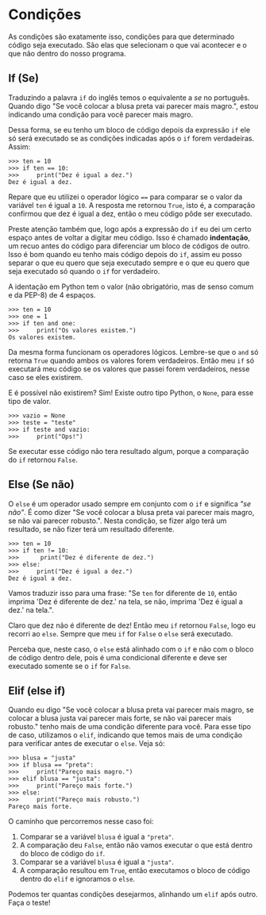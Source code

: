 # Condições
As condições são exatamente isso, condições para que determinado código seja executado. São elas que selecionam o que vai acontecer e o que não dentro do nosso programa.

## If (Se)
Traduzindo a palavra `if` do inglês temos o equivalente a *se* no português. Quando digo "Se você colocar a blusa preta vai parecer mais magro.", estou indicando uma condição para você parecer mais magro.

Dessa forma, se eu tenho um bloco de código depois da expressão `if` ele só será executado se as condições indicadas após o `if` forem verdadeiras. Assim:
```
>>> ten = 10
>>> if ten == 10:
>>>     print("Dez é igual a dez.")
Dez é igual a dez.
```
Repare que eu utilizei o operador lógico `==` para comparar se o valor da variável `ten` é igual a `10`. A resposta me retornou `True`, isto é, a comparação confirmou que dez é igual a dez, então o meu código pôde ser executado.

Preste atenção também que, logo após a expressão do `if` eu dei um certo espaço antes de voltar a digitar meu código. Isso é chamado **indentação**, um recuo antes do código para diferenciar um bloco de códigos de outro. Isso é bom quando eu tenho mais código depois do `if`, assim eu posso separar o que eu quero que seja executado sempre e o que eu quero que seja executado só quando o `if` for verdadeiro.

A identação em Python tem o valor (não obrigatório, mas de senso comum e da PEP-8) de 4 espaços.
```
>>> ten = 10
>>> one = 1
>>> if ten and one:
>>>     print("Os valores existem.")
Os valores existem.
```

Da mesma forma funcionam os operadores lógicos. Lembre-se que o `and` só retorna `True` quando ambos os valores forem verdadeiros. Então meu `if` só executará meu código se os valores que passei forem verdadeiros, nesse caso se eles existirem.

E é possível não existirem? Sim! Existe outro tipo Python, o `None`, para esse tipo de valor.
```
>>> vazio = None
>>> teste = "teste"
>>> if teste and vazio:
>>>     print("Ops!")
```
Se executar esse código não tera resultado algum, porque a comparação do `if` retornou `False`.

## Else (Se não)
O `else` é um operador usado sempre em conjunto com o `if` e significa *"se não"*. É como dizer "Se você colocar a blusa preta vai parecer mais magro, se não vai parecer robusto.". Nesta condição, se fizer algo terá um resultado, se não fizer terá um resultado diferente.
```
>>> ten = 10
>>> if ten != 10:
>>>      print("Dez é diferente de dez.")
>>> else:
>>>     print("Dez é igual a dez.")
Dez é igual a dez.
```

Vamos traduzir isso para uma frase: "Se `ten` for diferente de `10`, então imprima 'Dez é diferente de dez.' na tela, se não, imprima 'Dez é igual a dez.' na tela.".

Claro que dez não é diferente de dez! Então meu `if` retornou `False`, logo eu recorri ao `else`. Sempre que meu `if` for `False` o `else` será executado.

Perceba que, neste caso, o `else` está alinhado com o `if` e não com o bloco de código dentro dele, pois é uma condicional diferente e deve ser executado somente se o `if` for `False`.

## Elif (else if)
Quando eu digo "Se você colocar a blusa preta vai parecer mais magro, se colocar a blusa justa vai parecer mais forte, se não vai parecer mais robusto." tenho mais de uma condição diferente para você. Para esse tipo de caso, utilizamos o `elif`, indicando que temos mais de uma condição para verificar antes de executar o `else`. Veja só:
```
>>> blusa = "justa"
>>> if blusa == "preta":
>>>     print("Pareço mais magro.")
>>> elif blusa == "justa":
>>>     print("Pareço mais forte.")
>>> else:
>>>     print("Pareço mais robusto.")
Pareço mais forte.
```

O caminho que percorremos nesse caso foi:
1. Comparar se a variável `blusa` é igual a `"preta"`.
2. A comparação deu `False`, então não vamos executar o que está dentro do bloco de código do `if`.
3. Comparar se a variável `blusa` é igual a `"justa"`.
4. A comparação resultou em `True`, então executamos o bloco de código dentro do `elif` e ignoramos o `else`.

Podemos ter quantas condições desejarmos, alinhando um `elif` após outro. Faça o teste!